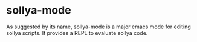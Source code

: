 # sollya-mode
As suggested by its name, sollya-mode is a major
emacs mode for editing sollya scripts.
It provides a REPL to evaluate sollya code.
